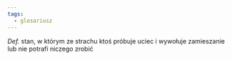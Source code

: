 ```yaml
---
tags:
  - glosariusz
---
```

_Def._ stan, w którym ze strachu ktoś próbuje uciec i wywołuje zamieszanie lub nie potrafi niczego zrobić
